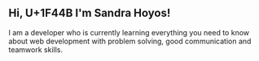 ## Hi,	U+1F44B I'm Sandra Hoyos!

I am a developer who is currently learning everything you need to know about web development
with problem solving, good communication and teamwork skills.